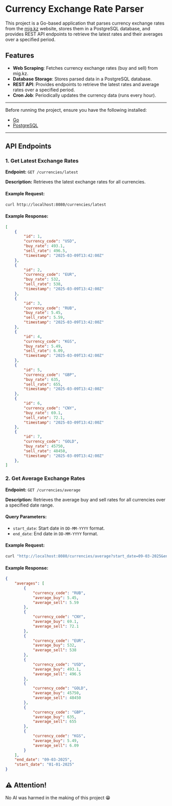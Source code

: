 # Currency Exchange Rate Parser

This project is a Go-based application that parses currency exchange rates from the [mig.kz](https://mig.kz) website, stores them in a PostgreSQL database, and provides REST API endpoints to retrieve the latest rates and their averages over a specified period.

## Features

- **Web Scraping**: Fetches currency exchange rates (buy and sell) from mig.kz.
- **Database Storage**: Stores parsed data in a PostgreSQL database.
- **REST API**: Provides endpoints to retrieve the latest rates and average rates over a specified period.
- **Cron Job**: Periodically updates the currency data (runs every hour).

---

Before running the project, ensure you have the following installed:

- [Go](https://golang.org/dl/)
- [PostgreSQL](https://www.postgresql.org/download/)

---

## API Endpoints

### 1. Get Latest Exchange Rates

**Endpoint:** `GET /currencies/latest`

**Description:** Retrieves the latest exchange rates for all currencies.

#### Example Request:

```bash
curl http://localhost:8080/currencies/latest
```

#### Example Response:

```json
[
    {
        "id": 1,
        "currency_code": "USD",
        "buy_rate": 493.1,
        "sell_rate": 496.5,
        "timestamp": "2025-03-09T13:42:00Z"
    },
    {
        "id": 2,
        "currency_code": "EUR",
        "buy_rate": 532,
        "sell_rate": 538,
        "timestamp": "2025-03-09T13:42:00Z"
    },
    {
        "id": 3,
        "currency_code": "RUB",
        "buy_rate": 5.45,
        "sell_rate": 5.59,
        "timestamp": "2025-03-09T13:42:00Z"
    },
    {
        "id": 4,
        "currency_code": "KGS",
        "buy_rate": 5.49,
        "sell_rate": 6.09,
        "timestamp": "2025-03-09T13:42:00Z"
    },
    {
        "id": 5,
        "currency_code": "GBP",
        "buy_rate": 635,
        "sell_rate": 655,
        "timestamp": "2025-03-09T13:42:00Z"
    },
    {
        "id": 6,
        "currency_code": "CNY",
        "buy_rate": 69.1,
        "sell_rate": 72.1,
        "timestamp": "2025-03-09T13:42:00Z"
    },
    {
        "id": 7,
        "currency_code": "GOLD",
        "buy_rate": 45750,
        "sell_rate": 48450,
        "timestamp": "2025-03-09T13:42:00Z"
    },
]
```

### 2. Get Average Exchange Rates

**Endpoint:** `GET /currencies/average`

**Description:** Retrieves the average buy and sell rates for all currencies over a specified date range.

#### Query Parameters:

- `start_date`: Start date in `DD-MM-YYYY` format.
- `end_date`: End date in `DD-MM-YYYY` format.

#### Example Request:

```bash
curl "http://localhost:8080/currencies/average?start_date=09-03-2025&end_date=10-03-2025"
```

#### Example Response:

```json
{
    "averages": [
        {
            "currency_code": "RUB",
            "average_buy": 5.45,
            "average_sell": 5.59
        },
        {
            "currency_code": "CNY",
            "average_buy": 69.1,
            "average_sell": 72.1
        },
        {
            "currency_code": "EUR",
            "average_buy": 532,
            "average_sell": 538
        },
        {
            "currency_code": "USD",
            "average_buy": 493.1,
            "average_sell": 496.5
        },
        {
            "currency_code": "GOLD",
            "average_buy": 45750,
            "average_sell": 48450
        },
        {
            "currency_code": "GBP",
            "average_buy": 635,
            "average_sell": 655
        },
        {
            "currency_code": "KGS",
            "average_buy": 5.49,
            "average_sell": 6.09
        }
    ],
    "end_date": "09-03-2025",
    "start_date": "01-01-2025"
}
```
## ⚠️ Attention!
No AI was harmed in the making of this project 😁
